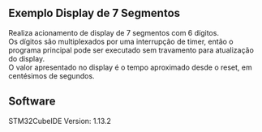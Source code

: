 ## Exemplo Display de 7 Segmentos
  
Realiza acionamento de display de 7 segmentos com 6 dígitos.  
Os dígitos são multiplexados por uma interrupção de timer, então o programa principal pode ser executado sem travamento para atualização do display.  
O valor apresentado no display é o tempo aproximado desde o reset, em centésimos de segundos.    
  
## Software  
  
STM32CubeIDE Version: 1.13.2

